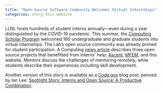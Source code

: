 ```yaml
---
title: "Open-Source Software Community Welcomes Virtual Internships"
categories: story this-website
---
```


LLNL hosts hundreds of student interns annually—even during a year distinguished by the COVID-19 pandemic. This summer, the [Computing Scholar Program](https://computing.llnl.gov/careers/internships) welcomed 160 undergraduate and graduate students into virtual internships. The Lab’s open source community was already primed for student participation. A Computing [news article](https://computing.llnl.gov/newsroom/open-source-software-community-welcomes-virtual-internships) describes three open source projects that benefitted from interns' help: [Ascent](https://github.com/Alpine-DAV/ascent), [MFEM](https://mfem.org), and this website. Mentors discuss the challenges of mentoring remotely, while students describe their experiences including skill development.

Another version of this story is available as a [Code.gov](https://code.gov/) blog post, penned by Ian Lee: [Spotlight Story: Interns and Open Source: A Productive Combination](https://medium.com/codedotgov/spotlight-story-interns-and-open-source-a-productive-combination-d03cba28b280).
